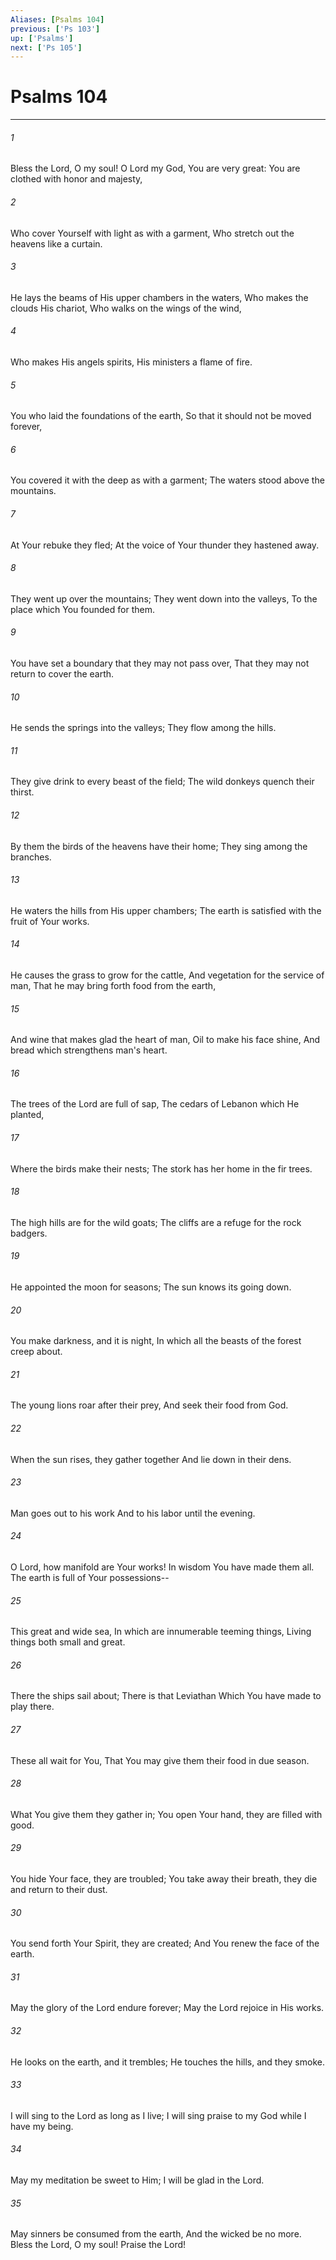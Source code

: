 ```yaml
---
Aliases: [Psalms 104]
previous: ['Ps 103']
up: ['Psalms']
next: ['Ps 105']
---
```

# Psalms 104

***


###### 1 
Bless the Lord, O my soul! O Lord my God, You are very great: You are clothed with honor and majesty, 

###### 2 
Who cover Yourself with light as with a garment, Who stretch out the heavens like a curtain. 

###### 3 
He lays the beams of His upper chambers in the waters, Who makes the clouds His chariot, Who walks on the wings of the wind, 

###### 4 
Who makes His angels spirits, His ministers a flame of fire. 

###### 5 
You who laid the foundations of the earth, So that it should not be moved forever, 

###### 6 
You covered it with the deep as with a garment; The waters stood above the mountains. 

###### 7 
At Your rebuke they fled; At the voice of Your thunder they hastened away. 

###### 8 
They went up over the mountains; They went down into the valleys, To the place which You founded for them. 

###### 9 
You have set a boundary that they may not pass over, That they may not return to cover the earth. 

###### 10 
He sends the springs into the valleys; They flow among the hills. 

###### 11 
They give drink to every beast of the field; The wild donkeys quench their thirst. 

###### 12 
By them the birds of the heavens have their home; They sing among the branches. 

###### 13 
He waters the hills from His upper chambers; The earth is satisfied with the fruit of Your works. 

###### 14 
He causes the grass to grow for the cattle, And vegetation for the service of man, That he may bring forth food from the earth, 

###### 15 
And wine that makes glad the heart of man, Oil to make his face shine, And bread which strengthens man's heart. 

###### 16 
The trees of the Lord are full of sap, The cedars of Lebanon which He planted, 

###### 17 
Where the birds make their nests; The stork has her home in the fir trees. 

###### 18 
The high hills are for the wild goats; The cliffs are a refuge for the rock badgers. 

###### 19 
He appointed the moon for seasons; The sun knows its going down. 

###### 20 
You make darkness, and it is night, In which all the beasts of the forest creep about. 

###### 21 
The young lions roar after their prey, And seek their food from God. 

###### 22 
When the sun rises, they gather together And lie down in their dens. 

###### 23 
Man goes out to his work And to his labor until the evening. 

###### 24 
O Lord, how manifold are Your works! In wisdom You have made them all. The earth is full of Your possessions-- 

###### 25 
This great and wide sea, In which are innumerable teeming things, Living things both small and great. 

###### 26 
There the ships sail about; There is that Leviathan Which You have made to play there. 

###### 27 
These all wait for You, That You may give them their food in due season. 

###### 28 
What You give them they gather in; You open Your hand, they are filled with good. 

###### 29 
You hide Your face, they are troubled; You take away their breath, they die and return to their dust. 

###### 30 
You send forth Your Spirit, they are created; And You renew the face of the earth. 

###### 31 
May the glory of the Lord endure forever; May the Lord rejoice in His works. 

###### 32 
He looks on the earth, and it trembles; He touches the hills, and they smoke. 

###### 33 
I will sing to the Lord as long as I live; I will sing praise to my God while I have my being. 

###### 34 
May my meditation be sweet to Him; I will be glad in the Lord. 

###### 35 
May sinners be consumed from the earth, And the wicked be no more. Bless the Lord, O my soul! Praise the Lord!
